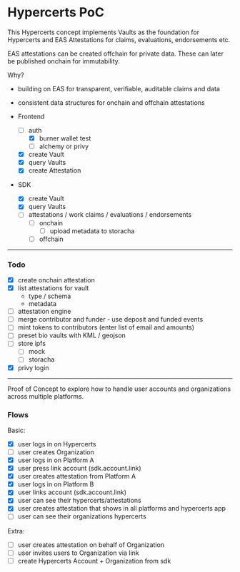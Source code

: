 # Hypercerts PoC

This Hypercerts concept implements Vaults as the foundation for Hypercerts and EAS Attestations for claims, evaluations, endorsements etc.

EAS attestations can be created offchain for private data. These can later be published onchain for immutability.

Why?

- building on EAS for transparent, verifiable, auditable claims and data
- consistent data structures for onchain and offchain attestations

- Frontend
  - [ ] auth
    - [x] burner wallet test
    - [ ] alchemy or privy
  - [x] create Vault
  - [x] query Vaults
  - [x] create Attestation
- SDK
  - [x] create Vault
  - [x] query Vaults
  - [ ] attestations / work claims / evaluations / endorsements
    - [ ] onchain
      - [ ] upload metadata to storacha
    - [ ] offchain

---

### Todo

- [x] create onchain attestation
- [x] list attestations for vault
  - type / schema
  - metadata
- [ ] attestation engine
- [ ] merge contributor and funder - use deposit and funded events
- [ ] mint tokens to contributors (enter list of email and amounts)
- [ ] preset bio vaults with KML / geojson
- [ ] store ipfs
  - [ ] mock
  - [ ] storacha
- [x] privy login

---

Proof of Concept to explore how to handle user accounts and organizations across multiple platforms.

### Flows

Basic:

- [x] user logs in on Hypercerts
- [ ] user creates Organization
- [x] user logs in on Platform A
- [x] user press link account (sdk.account.link)
- [x] user creates attestation from Platform A
- [x] user logs in on Platform B
- [x] user links account (sdk.account.link)
- [x] user can see their hypercerts/attestations
- [x] user creates attestation that shows in all platforms and hypercerts app
- [ ] user can see their organizations hypercerts

Extra:

- [ ] user creates attestation on behalf of Organization
- [ ] user invites users to Organization via link
- [ ] create Hypercerts Account + Organization from sdk
